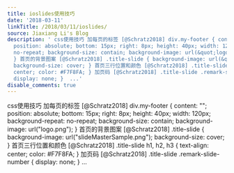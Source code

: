```yaml
---
title: ioslides使用技巧
date: '2018-03-11'
linkTitle: /2018/03/11/ioslides/
source: Jiaxiang Li's Blog
description: ' css使用技巧 加每页的标签 [@Schratz2018] div.my-footer { content: &quot;&quot;;
  position: absolute; bottom: 15px; right: 8px; height: 40px; width: 120px; background-repeat:
  no-repeat; background-size: contain; background-image: url(&quot;logo.png&quot;);
  } 首页的背景图案 [@Schratz2018] .title-slide { background-image: url(&quot;slideMasterSample.png&quot;);
  background-size: cover; } 首页三行位置和颜色 [@Schratz2018] .title-slide h1, h2, h3 { text-align:
  center; color: #F7F8FA; } 加页码 [@Schratz2018] .title-slide .remark-slide-number {
  display: none; }  ...'
disable_comments: true
---
```

 css使用技巧 加每页的标签 [@Schratz2018] div.my-footer { content: &quot;&quot;; position: absolute; bottom: 15px; right: 8px; height: 40px; width: 120px; background-repeat: no-repeat; background-size: contain; background-image: url(&quot;logo.png&quot;); } 首页的背景图案 [@Schratz2018] .title-slide { background-image: url(&quot;slideMasterSample.png&quot;); background-size: cover; } 首页三行位置和颜色 [@Schratz2018] .title-slide h1, h2, h3 { text-align: center; color: #F7F8FA; } 加页码 [@Schratz2018] .title-slide .remark-slide-number { display: none; }  ...